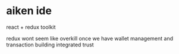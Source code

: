 # aiken ide

react + redux toolkit

redux wont seem like overkill once we have wallet management and transaction building integrated
trust